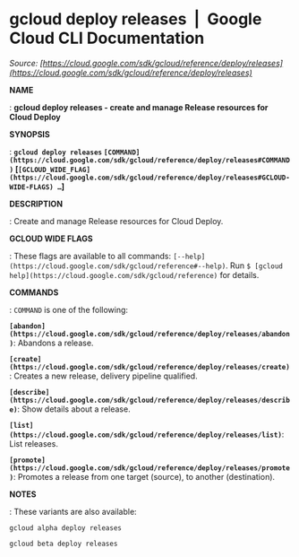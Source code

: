 # gcloud deploy releases  |  Google Cloud CLI Documentation

*Source: [https://cloud.google.com/sdk/gcloud/reference/deploy/releases](https://cloud.google.com/sdk/gcloud/reference/deploy/releases)*

**NAME**

: **gcloud deploy releases - create and manage Release resources for Cloud Deploy**

**SYNOPSIS**

: **`gcloud deploy releases` `[COMMAND](https://cloud.google.com/sdk/gcloud/reference/deploy/releases#COMMAND)` [`[GCLOUD_WIDE_FLAG](https://cloud.google.com/sdk/gcloud/reference/deploy/releases#GCLOUD-WIDE-FLAGS) …`]**

**DESCRIPTION**

: Create and manage Release resources for Cloud Deploy.

**GCLOUD WIDE FLAGS**

: These flags are available to all commands: `[--help](https://cloud.google.com/sdk/gcloud/reference#--help)`.
Run `$ [gcloud help](https://cloud.google.com/sdk/gcloud/reference)` for details.

**COMMANDS**

: ``COMMAND`` is one of the following:

**`[abandon](https://cloud.google.com/sdk/gcloud/reference/deploy/releases/abandon)`**:
Abandons a release.

**`[create](https://cloud.google.com/sdk/gcloud/reference/deploy/releases/create)`**:
Creates a new release, delivery pipeline qualified.

**`[describe](https://cloud.google.com/sdk/gcloud/reference/deploy/releases/describe)`**:
Show details about a release.

**`[list](https://cloud.google.com/sdk/gcloud/reference/deploy/releases/list)`**:
List releases.

**`[promote](https://cloud.google.com/sdk/gcloud/reference/deploy/releases/promote)`**:
Promotes a release from one target (source), to another (destination).

**NOTES**

: These variants are also available:

```
gcloud alpha deploy releases
```

```
gcloud beta deploy releases
```